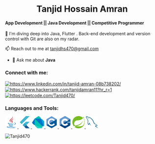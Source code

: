 <h1 align="center">Tanjid Hossain Amran</h1>

<h4 align="left"> App Development || Java Development || Competitive Programmer</h4>
🎯 I'm diving deep into Java, Flutter . Back-end development and version control with Git are also on my radar.

📫 Reach out to me at tanjidhs470@gmail.com
<!--- **App Developer Akij Venture**-->
- 💬 Ask me about **Java**


<h3 align="left">Connect with me:</h3>
<p align="left">
  
<a href="https://www.linkedin.com/in/tanjid-amran-08b738202/" target="blank"><img align="center" src="https://raw.githubusercontent.com/rahuldkjain/github-profile-readme-generator/master/src/images/icons/Social/linked-in-alt.svg" alt="https://www.linkedin.com/in/tanjid-amran-08b738202/" height="30" width="40" /></a>
<a href="https://www.hackerrank.com/tanjidamran11?hr_r=1" target="blank"><img align="center" src="https://raw.githubusercontent.com/rahuldkjain/github-profile-readme-generator/master/src/images/icons/Social/hackerrank.svg" alt="https://www.hackerrank.com/tanjidamran11?hr_r=1" height="30" width="40" /></a>
<a href="https://leetcode.com/Tanjid470/" target="blank"><img align="center" src="https://user-images.githubusercontent.com/36547915/97088991-45da5d00-1652-11eb-900f-80d106540f4f.png" alt="https://leetcode.com/Tanjid470/" height="30" width="40" /></a>


</p>

<h3 align="left">Languages and Tools:</h3>
<p align="left"> 
<a href="https://www.w3schools.com/cpp/" target="_blank" rel="noreferrer"> <img src="https://raw.githubusercontent.com/devicons/devicon/master/icons/java/java-original.svg" alt="java" width="40" height="40"/> </a> 
<a href="https://www.w3schools.com/cpp/" target="_blank" rel="noreferrer"> <img src="https://raw.githubusercontent.com/devicons/devicon/master/icons/flutter/flutter-original.svg" alt="flutter" width="40" height="40"/> </a>
<a href="https://www.w3schools.com/cpp/" target="_blank" rel="noreferrer"> <img src="https://raw.githubusercontent.com/devicons/devicon/master/icons/dart/dart-original.svg" alt="dart" width="40" height="40"/> </a> 
  <a href="https://www.cprogramming.com/" target="_blank" rel="noreferrer"> <img src="https://raw.githubusercontent.com/devicons/devicon/master/icons/c/c-original.svg" alt="c" width="40" height="40"/> </a> <a href="https://www.w3schools.com/cpp/" target="_blank" rel="noreferrer"> <img src="https://raw.githubusercontent.com/devicons/devicon/master/icons/cplusplus/cplusplus-original.svg" alt="cplusplus" width="40" height="40"/> </a>
<a href="https://www.w3schools.com/cpp/" target="_blank" rel="noreferrer"> <img src="https://raw.githubusercontent.com/devicons/devicon/master/icons/spring/spring-original.svg" alt="firebase" width="40" height="40"/> </a> 
<a href="https://www.w3schools.com/cpp/" target="_blank" rel="noreferrer"> <img src="https://raw.githubusercontent.com/devicons/devicon/master/icons/mysql/mysql-original.svg" alt="mysql" width="40" height="40"/> </a> </p>

<p><img align="left" src="https://github-readme-stats.vercel.app/api/top-langs?username=Tanjid470&show_icons=true&locale=en&layout=compact" alt="Tanjid470" /></p>

<!--
<p>&nbsp;<img align="center" src="https://github-readme-stats.vercel.app/api?username=Tanjid470&show_icons=true&locale=en" alt="Tanjid470" /></p>
<p><img align="center" src="https://github-readme-streak-stats.herokuapp.com/?user=Tanjid470&" alt="Tanjid470" /></p>
 -->
